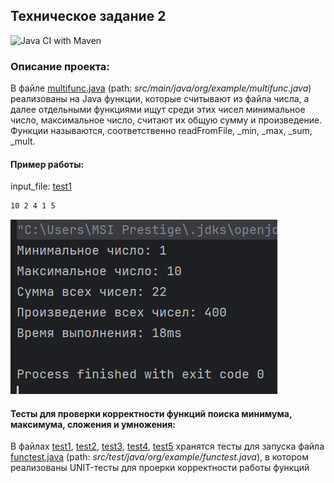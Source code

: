 ## Техническое задание 2 
![Java CI with Maven](https://github.com/lezzzl/tzrepo/actions/workflows/main.yml/badge.svg?event=push)
### Описание проекта: 
В файле [multifunc.java](src/main/java/org/example/multifunc.java) (path: *src/main/java/org/example/multifunc.java*) реализованы на Java функции, которые считывают из файла числа, а далее отдельными функциями ищут среди этих чисел минимальное число, максимальное число, считают их общую сумму и произведение.
Функции называются, соответственно readFromFile, _min, _max, _sum, _mult.
#### Пример работы:
input_file: [test1](test1.txt)  
```bash 
10 2 4 1 5
```
![image](https://github.com/lezzzl/tzrepo/blob/main/Example_1.jpg)
#### Тесты для проверки корректности функций поиска минимума, максимума, сложения и умножения:
В файлах [test1](test1.txt), [test2](test2.txt), [test3](test3.txt), [test4](test4.txt), [test5](test5.txt) хранятся тесты для запуска файла [functest.java](src/test/java/org/example/functest.java) (path: *src/test/java/org/example/functest.java*), в котором реализованы UNIT-тесты для проерки корректности работы функций


